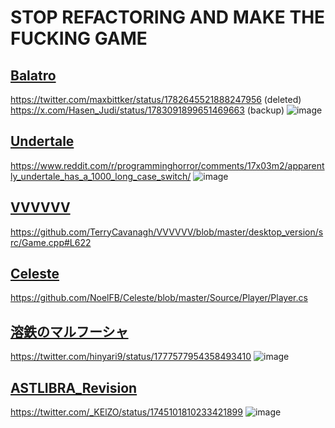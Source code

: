 # STOP REFACTORING AND MAKE THE FUCKING GAME
## [Balatro](https://store.steampowered.com/app/2379780/Balatro/) 
https://twitter.com/maxbittker/status/1782645521888247956 (deleted)
https://x.com/Hasen_Judi/status/1783091899651469663 (backup)
![image](https://github.com/user-attachments/assets/bec4e516-9b0d-4197-871d-d407c050ba31)

## [Undertale](https://store.steampowered.com/app/391540/Undertale/) 
https://www.reddit.com/r/programminghorror/comments/17x03m2/apparently_undertale_has_a_1000_long_case_switch/
![image](https://github.com/user-attachments/assets/3e223102-30aa-4623-a091-8d4219f30a4f)

## [VVVVVV](https://store.steampowered.com/app/70300/VVVVVV/) 
https://github.com/TerryCavanagh/VVVVVV/blob/master/desktop_version/src/Game.cpp#L622
## [Celeste](https://store.steampowered.com/app/504230/Celeste/) 
https://github.com/NoelFB/Celeste/blob/master/Source/Player/Player.cs
## [溶鉄のマルフーシャ](https://store.steampowered.com/app/1456820/MarfushaSentinel_Girls/) 
https://twitter.com/hinyari9/status/1777577954358493410
![image](https://github.com/user-attachments/assets/a0bdf379-51b4-4fd4-aeb2-b744e4ea69f5)

## [ASTLIBRA_Revision](https://store.steampowered.com/app/1718570/ASTLIBRA_Revision/) 
https://twitter.com/_KElZO/status/1745101810233421899
![image](https://github.com/user-attachments/assets/5c9b2dd7-7a90-498c-a530-4d6e09a9b80a)
